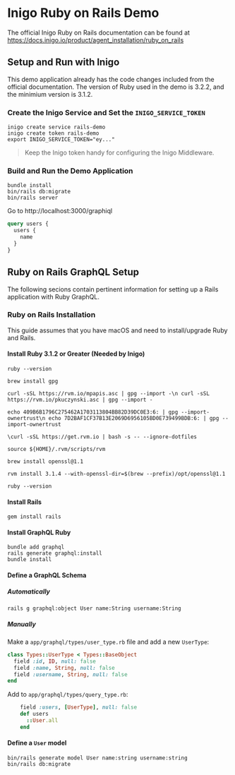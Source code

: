 # Inigo Ruby on Rails Demo

The official Inigo Ruby on Rails documentation can be found at https://docs.inigo.io/product/agent_installation/ruby_on_rails

## Setup and Run with Inigo

This demo application already has the code changes included from the official documentation. The version of Ruby used in the demo is 3.2.2, and the minimium version is 3.1.2.

### Create the Inigo Service and Set the `INIGO_SERVICE_TOKEN`

```shell
inigo create service rails-demo
inigo create token rails-demo
export INIGO_SERVICE_TOKEN="ey..."
```

> Keep the Inigo token handy for configuring the Inigo Middleware.

### Build and Run the Demo Application

```shell
bundle install
bin/rails db:migrate
bin/rails server
```

Go to http://localhost:3000/graphiql

```graphql
query users {
  users {
    name
  }
}
```

## Ruby on Rails GraphQL Setup

The following secions contain pertinent information for setting up a Rails application with Ruby GraphQL.

### Ruby on Rails Installation

This guide assumes that you have macOS and need to install/upgrade Ruby and Rails.

#### Install Ruby 3.1.2 or Greater (Needed by Inigo)

```shell
ruby --version

brew install gpg

curl -sSL https://rvm.io/mpapis.asc | gpg --import -\n curl -sSL https://rvm.io/pkuczynski.asc | gpg --import -

echo 409B6B1796C275462A1703113804BB82D39DC0E3:6: | gpg --import-ownertrust\n echo 7D2BAF1CF37B13E2069D6956105BD0E739499BDB:6: | gpg --import-ownertrust

\curl -sSL https://get.rvm.io | bash -s -- --ignore-dotfiles

source ${HOME}/.rvm/scripts/rvm

brew install openssl@1.1

rvm install 3.1.4 --with-openssl-dir=$(brew --prefix)/opt/openssl@1.1

ruby --version
```

#### Install Rails

```shell
gem install rails
```

#### Install GraphQL Ruby

```shell
bundle add graphql
rails generate graphql:install
bundle install
```

#### Define a GraphQL Schema

##### Automatically

```shell
rails g graphql:object User name:String username:String
```

##### Manually

Make a `app/graphql/types/user_type.rb` file and add a new `UserType`:

```ruby
class Types::UserType < Types::BaseObject
  field :id, ID, null: false
  field :name, String, null: false
  field :username, String, null: false
end
```

Add to `app/graphql/types/query_type.rb`:

```ruby
    field :users, [UserType], null: false
    def users
      ::User.all
    end
```

#### Define a `User` model

```shell
bin/rails generate model User name:string username:string
bin/rails db:migrate
```



